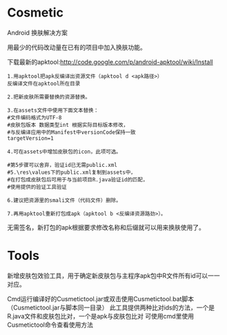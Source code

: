 # Cosmetic
Android 换肤解决方案

用最少的代码改动量在已有的项目中加入换肤功能。

  下载最新的apktool:http://code.google.com/p/android-apktool/wiki/Install

	1.用apktool把apk反编译出资源文件（apktool d <apk路径>）
	反编译文件在apktool所在目录
	
	2.把新皮肤所需要替换的资源替换。

	3.在assets文件中使用下面文本替换：
	#文件编码格式为UTF-8
	#皮肤包版本 数据类型int 根据实际目标版本修改，
	#与反编译应用中的Manifest中versionCode保持一致
	targetVersion=1
	
	4.可在assets中增加皮肤包的icon，此项可选。

	#第5步骤可以舍弃，验证id已无需public.xml
	#5.\res\values下的public.xml复制到assets中，
	#在打包成皮肤包后可用于与当前项目R.java验证id的匹配，
	#使用提供的验证工具验证
	
	6.建议把资源里的smali文件（代码文件）删除。
	
	7.再用apktool重新打包成apk（apktool b <反编译资源路劲>）。

  无需签名，新打包的apk根据要求修改名称和后缀就可以用来换肤使用了。

# Tools

新增皮肤包效验工具，用于确定新皮肤包与主程序apk包中R文件所有id可以一一对应。

Cmd运行编译好的Cusmetictool.jar或双击使用Cusmetictool.bat脚本（Cusmetictool.jar与脚本同一目录）
此工具提供两种比对ids的方法，一个是R.java文件和皮肤包比对，一个是apk与皮肤包比对
可使用cmd里使用Cusmetictool命令查看使用方法
